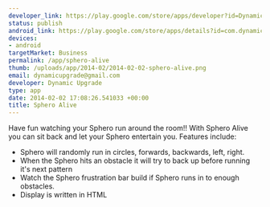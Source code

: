 ```yaml
--- 
developer_link: https://play.google.com/store/apps/developer?id=Dynamic+Upgrade
status: publish
android_link: https://play.google.com/store/apps/details?id=com.dynamicu.spheroAlive
devices: 
- android
targetMarket: Business
permalink: /app/sphero-alive
thumb: /uploads/app/2014-02/2014-02-02-sphero-alive.png
email: dynamicupgrade@gmail.com
developer: Dynamic Upgrade
type: app
date: 2014-02-02 17:08:26.541033 +00:00
title: Sphero Alive
---
```


Have fun watching your Sphero run around the room!! With Sphero Alive you can sit back and let your Sphero entertain you. 
Features include:
- Sphero will randomly run in circles, forwards, backwards, left, right.
- When the Sphero hits an obstacle it will try to back up before running it's next pattern
- Watch the Sphero frustration bar build if Sphero runs in to enough obstacles.
- Display is written in HTML
